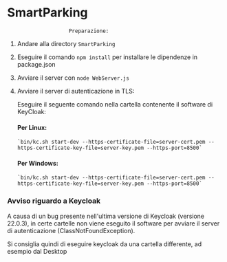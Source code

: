 ﻿# SmartParking

    					Preparazione:

1.  Andare alla directory `SmartParking`

2.  Eseguire il comando `npm install` per installare le dipendenze in package.json

3.  Avviare il server con `node WebServer.js`

4.  Avviare il server di autenticazione in TLS:

    Eseguire il seguente comando nella cartella contenente il software di KeyCloak:

    #### Per Linux:

        `bin/kc.sh start-dev --https-certificate-file=server-cert.pem --https-certificate-key-file=server-key.pem --https-port=8500`

    #### Per Windows:

        `bin/kc.sh start-dev --https-certificate-file=server-cert.pem --https-certificate-key-file=server-key.pem --https-port=8500`

### Avviso riguardo a Keycloak

A causa di un bug presente nell'ultima versione di Keycloak (versione 22.0.3), in certe cartelle non viene eseguito il software per avviare il server di autenticazione
(ClassNotFoundException).

Si consiglia quindi di eseguire keycloak da una cartella differente, ad esempio dal Desktop
